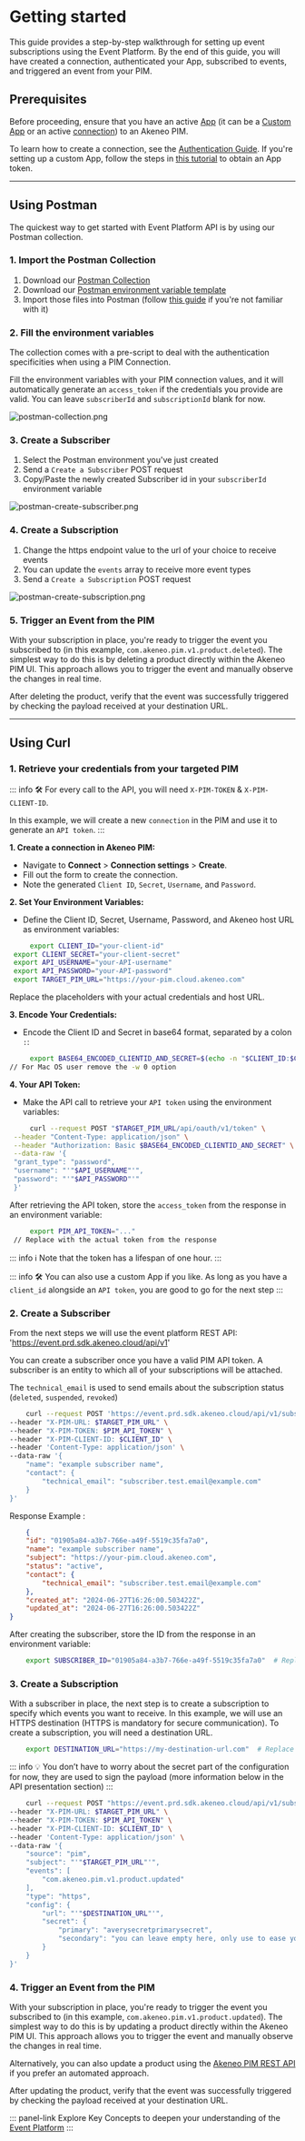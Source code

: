 # Getting started

This guide provides a step-by-step walkthrough for setting up event subscriptions using the Event Platform. By the end of this guide, you will have created a connection, authenticated your App, subscribed to events, and triggered an event from your PIM.

## Prerequisites

Before proceeding, ensure that you have an active <a href="https://api.akeneo.com/apps/overview.html#whats-an-akeneo-app" target="_blank">App</a> (it can be a <a href="https://api.akeneo.com/apps/create-custom-app.html" target="_blank">Custom App</a> or an active <a href="https://api.akeneo.com/getting-started/connect-the-pim-4x/step-1.html#you-said-connection" target="_blank">connection</a>) to an Akeneo PIM.

To learn how to create a connection, see the <a href="https://api-dev.akeneo.com/documentation/authentication.html#client-idsecret-generation" target="_blank">Authentication Guide</a>. If you're setting up a custom App, follow the steps in <a href="https://api-dev.akeneo.com/tutorials/how-to-get-your-app-token.html" target="_blank">this tutorial</a> to obtain an App token.

---

## Using Postman

The quickest way to get started with Event Platform API is by using our Postman collection.

### 1. Import the Postman Collection

1. Download our <a href="https://storage.googleapis.com/akecld-prd-sdk-aep-prd-api-assets/generated_postman_collection.json" target="_blank">Postman Collection</a>
2. Download our <a href="https://storage.googleapis.com/akecld-prd-sdk-aep-prd-api-assets/postman_environment_template.json" target="_blank">Postman environment variable template</a>
3. Import those files into Postman (follow <a href="https://learning.postman.com/docs/getting-started/importing-and-exporting/importing-data/" target="_blank">this guide</a> if you're not familiar with it)

### 2. Fill the environment variables

The collection comes with a pre-script to deal with the authentication specificities when using a PIM Connection.

Fill the environment variables with your PIM connection values, and it will automatically generate an `access_token` if the credentials you provide are valid.
You can leave `subscriberId` and `subscriptionId` blank for now.

![postman-collection.png](../img/aep/postman-collection.png)

### 3. Create a Subscriber

1. Select the Postman environment you've just created
2. Send a `Create a Subscriber` POST request
3. Copy/Paste the newly created Subscriber id in your `subscriberId` environment variable

![postman-create-subscriber.png](../img/aep/postman-create-subscriber.png)

### 4. Create a Subscription

1. Change the https endpoint value to the url of your choice to receive events
2. You can update the `events` array to receive more event types
3. Send a `Create a Subscription` POST request

![postman-create-subscription.png](../img/aep/postman-create-subscription.png)

### 5. Trigger an Event from the PIM

With your subscription in place, you're ready to trigger the event you subscribed to (in this example, `com.akeneo.pim.v1.product.deleted`). The simplest way to do this is by deleting a product directly within the Akeneo PIM UI. This approach allows you to trigger the event and manually observe the changes in real time.

After deleting the product, verify that the event was successfully triggered by checking the payload received at your destination URL.

---

## Using Curl

### 1. Retrieve your credentials from your targeted PIM

::: info
🛠 For every call to the API, you will need `X-PIM-TOKEN` & `X-PIM-CLIENT-ID`.

In this example, we will create a new `connection` in the PIM and use it to generate an `API token`.
:::

**1. Create a connection in Akeneo PIM:**
   - Navigate to **Connect** > **Connection settings** > **Create**.
   - Fill out the form to create the connection.
   - Note the generated `Client ID`, `Secret`, `Username`, and `Password`.

**2. Set Your Environment Variables:**
   - Define the Client ID, Secret, Username, Password, and Akeneo host URL as environment variables:

   ```bash [snippet:Shell]
        export CLIENT_ID="your-client-id"
    export CLIENT_SECRET="your-client-secret"
    export API_USERNAME="your-API-username"
    export API_PASSWORD="your-API-password"
    export TARGET_PIM_URL="https://your-pim.cloud.akeneo.com"
   ```
   Replace the placeholders with your actual credentials and host URL.

**3. Encode Your Credentials:**
   - Encode the Client ID and Secret in base64 format, separated by a colon `:`:
   ```bash [snippet:Shell]
        export BASE64_ENCODED_CLIENTID_AND_SECRET=$(echo -n "$CLIENT_ID:$CLIENT_SECRET" | base64 -w 0)
   // For Mac OS user remove the -w 0 option
   ```

**4.  Your API Token:**
   - Make the API call to retrieve your `API token` using the environment variables:
   ```bash [snippet:Shell]
        curl --request POST "$TARGET_PIM_URL/api/oauth/v1/token" \
    --header "Content-Type: application/json" \
    --header "Authorization: Basic $BASE64_ENCODED_CLIENTID_AND_SECRET" \
    --data-raw '{
    "grant_type": "password",
    "username": "'"$API_USERNAME"'",
    "password": "'"$API_PASSWORD"'"
    }'
   ```
   After retrieving the API token, store the `access_token` from the response in an environment variable:
   ```bash [snippet:Shell]
        export PIM_API_TOKEN="..."
    // Replace with the actual token from the response
   ```

   ::: info
   ℹ️ Note that the token has a lifespan of one hour.
   :::
   
   ::: info
   🛠 You can also use a custom App if you like. As long as you have a `client_id` alongside an `API token`, you are good to go for the next step
   :::

### 2. Create a Subscriber

From the next steps we will use the event platform REST API: 'https://event.prd.sdk.akeneo.cloud/api/v1'

You can create a subscriber once you have a valid PIM API token. A subscriber is an entity to which all of your subscriptions will be attached.

The `technical_email` is used to send emails about the subscription status (`deleted`, `suspended`, `revoked`)

```bash [snippet:Shell]
    curl --request POST 'https://event.prd.sdk.akeneo.cloud/api/v1/subscribers' \
--header "X-PIM-URL: $TARGET_PIM_URL" \
--header "X-PIM-TOKEN: $PIM_API_TOKEN" \
--header "X-PIM-CLIENT-ID: $CLIENT_ID" \
--header 'Content-Type: application/json' \
--data-raw '{
    "name": "example subscriber name",
    "contact": {
        "technical_email": "subscriber.test.email@example.com"
    }
}'
```

Response Example :
```json [snippet:Response]
    {
    "id": "01905a84-a3b7-766e-a49f-5519c35fa7a0",
    "name": "example subscriber name",
    "subject": "https://your-pim.cloud.akeneo.com",
    "status": "active",
    "contact": {
        "technical_email": "subscriber.test.email@example.com"
    },
    "created_at": "2024-06-27T16:26:00.503422Z",
    "updated_at": "2024-06-27T16:26:00.503422Z"
}
```
After creating the subscriber, store the ID from the response in an environment variable:
```bash [snippet:Shell]
    export SUBSCRIBER_ID="01905a84-a3b7-766e-a49f-5519c35fa7a0"  # Replace with the actual ID from the response
```

### 3. Create a Subscription

With a subscriber in place, the next step is to create a subscription to specify which events you want to receive.
In this example, we will use an HTTPS destination (HTTPS is mandatory for secure communication).
To create a subscription, you will need a destination URL.

```bash [snippet:Shell]
    export DESTINATION_URL="https://my-destination-url.com"  # Replace with your destination URL
```

::: info
💡 You don’t have to worry about the secret part of the configuration for now, they are used to sign the payload (more information below in the API presentation section)
:::

```bash [snippet:Shell]
    curl --request POST "https://event.prd.sdk.akeneo.cloud/api/v1/subscribers/$SUBSCRIBER_ID/subscriptions" \
--header "X-PIM-URL: $TARGET_PIM_URL" \
--header "X-PIM-TOKEN: $PIM_API_TOKEN" \
--header "X-PIM-CLIENT-ID: $CLIENT_ID" \
--header 'Content-Type: application/json' \
--data-raw '{
    "source": "pim",
    "subject": "'"$TARGET_PIM_URL"'",
    "events": [
        "com.akeneo.pim.v1.product.updated"
    ],
    "type": "https",
    "config": {
        "url": "'"$DESTINATION_URL"'",
        "secret": {
            "primary": "averysecretprimarysecret",
            "secondary": "you can leave empty here, only use to ease your secret rotation use cases"
        }
    }
}'
```

### 4. Trigger an Event from the PIM

With your subscription in place, you're ready to trigger the event you subscribed to (in this example, `com.akeneo.pim.v1.product.updated`). The simplest way to do this is by updating a product directly within the Akeneo PIM UI. This approach allows you to trigger the event and manually observe the changes in real time.

Alternatively, you can also update a product using the [Akeneo PIM REST API](/api-reference.html#post_products_uuid) if you prefer an automated approach.

After updating the product, verify that the event was successfully triggered by checking the payload received at your destination URL.

::: panel-link Explore Key Concepts to deepen your understanding of the [Event Platform](/event-platform/concepts.html)
:::

